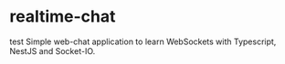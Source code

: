 # realtime-chat
test
Simple web-chat application to learn WebSockets with Typescript, NestJS and Socket-IO.
